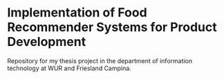 # Implementation of Food Recommender Systems for Product Development
Repository for my thesis project in the department of information technology at WUR and Friesland Campina.
